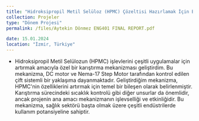 ```yaml
---
title: "Hidroksipropil Metil Selüloz (HPMC) Çözeltisi Hazırlamak İçin Bir Karıştırma Mekanizması Tasarımı"
collection: Projeler
type: "Dönem Projesi"
permalink: /files/Aytekin Dönmez ENG401 FINAL REPORT.pdf

date: 15.01.2024
location: "İzmir, Türkiye"
---
```


  + Hidroksipropil Metil Selülozun (HPMC) işlevlerini çeşitli uygulamalar için artırmak amacıyla özel bir karıştırma mekanizması geliştirdim. Bu mekanizma, DC motor ve Nema-17 Step Motor tarafından kontrol edilen çift sistemli bir yaklaşıma dayanmaktadır. Geliştirdiğim mekanizma, HPMC'nin özelliklerini artırmak için temel bir bileşen olarak belirlenmiştir. Karıştırma sürecindeki sıcaklık kontrolü gibi diğer unsurlar da önemlidir, ancak projenin ana amacı mekanizmanın işlevselliği ve etkinliğidir. Bu mekanizma, sağlık sektörü başta olmak üzere çeşitli endüstrilerde kullanım potansiyeline sahiptir.
